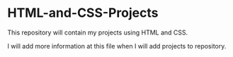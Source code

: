# HTML-and-CSS-Projects
This repository will contain my projects using HTML and CSS.

I will add more information at this file when I will add projects to repository.
